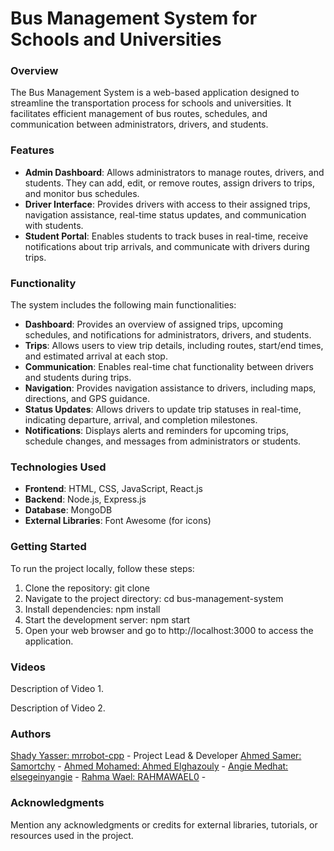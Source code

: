 # Bus Management System for Schools and Universities

### Overview
The Bus Management System is a web-based application designed to streamline the transportation process for schools and universities. It facilitates efficient management of bus routes, schedules, and communication between administrators, drivers, and students.

### Features

- **Admin Dashboard**: Allows administrators to manage routes, drivers, and students. They can add, edit, or remove routes, assign drivers to trips, and monitor bus schedules.
- **Driver Interface**: Provides drivers with access to their assigned trips, navigation assistance, real-time status updates, and communication with students.
- **Student Portal**: Enables students to track buses in real-time, receive notifications about trip arrivals, and communicate with drivers during trips.
### Functionality
The system includes the following main functionalities:

- **Dashboard**: Provides an overview of assigned trips, upcoming schedules, and notifications for administrators, drivers, and students.
- **Trips**: Allows users to view trip details, including routes, start/end times, and estimated arrival at each stop.
- **Communication**: Enables real-time chat functionality between drivers and students during trips.
- **Navigation**: Provides navigation assistance to drivers, including maps, directions, and GPS guidance.
- **Status Updates**: Allows drivers to update trip statuses in real-time, indicating departure, arrival, and completion milestones.
- **Notifications**: Displays alerts and reminders for upcoming trips, schedule changes, and messages from administrators or students.
### Technologies Used
- **Frontend**: HTML, CSS, JavaScript, React.js
- **Backend**: Node.js, Express.js
- **Database**: MongoDB
- **External Libraries**: Font Awesome (for icons)
### Getting Started
To run the project locally, follow these steps:

1. Clone the repository: git clone <repository-url>
2. Navigate to the project directory: cd bus-management-system
3. Install dependencies: npm install
4. Start the development server: npm start
5. Open your web browser and go to http://localhost:3000 to access the application.
### Videos

Description of Video 1.


Description of Video 2.

### Authors
[Shady Yasser: mrrobot-cpp](https://github.com/MrRobot-cpp) - Project Lead & Developer
[Ahmed Samer: Samortchy](https://github.com/Samortchy) - 
[Ahmed Mohamed: Ahmed Elghazouly](https://github.com/Ahmed-Elghazouly) - 
[Angie Medhat: elsegeinyangie](https://github.com/elsegeinyangie) - 
[Rahma Wael: RAHMAWAEL0](https://github.com/RAHMAWAEL0) - 

### Acknowledgments
Mention any acknowledgments or credits for external libraries, tutorials, or resources used in the project.
